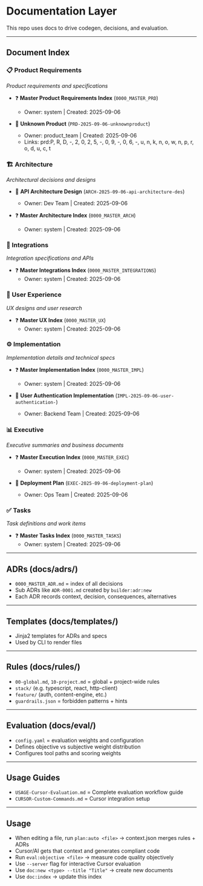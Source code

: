 # Documentation Layer

This repo uses docs to drive codegen, decisions, and evaluation.

---

## Document Index

### 📋 Product Requirements
*Product requirements and specifications*

- ❓ **Master Product Requirements Index** (`0000_MASTER_PRD`)
  - Owner: system | Created: 2025-09-06

- 📝 **Unknown Product** (`PRD-2025-09-06-unknownproduct`)
  - Owner: product_team | Created: 2025-09-06
  - Links: prd:P, R, D, -, 2, 0, 2, 5, -, 0, 9, -, 0, 6, -, u, n, k, n, o, w, n, p, r, o, d, u, c, t

### 🏗️ Architecture
*Architectural decisions and designs*

- 📝 **API Architecture Design** (`ARCH-2025-09-06-api-architecture-des`)
  - Owner: Dev Team | Created: 2025-09-06

- ❓ **Master Architecture Index** (`0000_MASTER_ARCH`)
  - Owner: system | Created: 2025-09-06

### 🔗 Integrations
*Integration specifications and APIs*

- ❓ **Master Integrations Index** (`0000_MASTER_INTEGRATIONS`)
  - Owner: system | Created: 2025-09-06

### 🎨 User Experience
*UX designs and user research*

- ❓ **Master UX Index** (`0000_MASTER_UX`)
  - Owner: system | Created: 2025-09-06

### ⚙️ Implementation
*Implementation details and technical specs*

- ❓ **Master Implementation Index** (`0000_MASTER_IMPL`)
  - Owner: system | Created: 2025-09-06

- 📝 **User Authentication Implementation** (`IMPL-2025-09-06-user-authentication-`)
  - Owner: Backend Team | Created: 2025-09-06

### 📊 Executive
*Executive summaries and business documents*

- ❓ **Master Execution Index** (`0000_MASTER_EXEC`)
  - Owner: system | Created: 2025-09-06

- 📝 **Deployment Plan** (`EXEC-2025-09-06-deployment-plan`)
  - Owner: Ops Team | Created: 2025-09-06

### ✅ Tasks
*Task definitions and work items*

- ❓ **Master Tasks Index** (`0000_MASTER_TASKS`)
  - Owner: system | Created: 2025-09-06

---

## ADRs (docs/adrs/)
- `0000_MASTER_ADR.md` = index of all decisions
- Sub ADRs like `ADR-0001.md` created by `builder:adr:new`
- Each ADR records context, decision, consequences, alternatives

---

## Templates (docs/templates/)
- Jinja2 templates for ADRs and specs
- Used by CLI to render files

---

## Rules (docs/rules/)
- `00-global.md`, `10-project.md` = global + project-wide rules
- `stack/` (e.g. typescript, react, http-client)
- `feature/` (auth, content-engine, etc.)
- `guardrails.json` = forbidden patterns + hints

---

## Evaluation (docs/eval/)
- `config.yaml` = evaluation weights and configuration
- Defines objective vs subjective weight distribution
- Configures tool paths and scoring weights

---

## Usage Guides
- `USAGE-Cursor-Evaluation.md` = Complete evaluation workflow guide
- `CURSOR-Custom-Commands.md` = Cursor integration setup

---

## Usage
- When editing a file, run `plan:auto <file>` → context.json merges rules + ADRs  
- Cursor/AI gets that context and generates compliant code
- Run `eval:objective <file>` → measure code quality objectively
- Use `--server` flag for interactive Cursor evaluation
- Use `doc:new <type> --title "Title"` → create new documents
- Use `doc:index` → update this index
